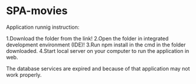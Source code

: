 # SPA-movies
Application runnig instruction:

1.Download the folder from the link!
2.Open the folder in integrated development environment (IDE)! 
3.Run npm install in the cmd in the folder downloaded.
4.Start local server on your computer to run the application in web.

The database services are expired and because of that application may not work properly.
